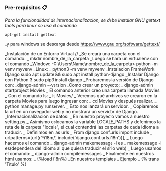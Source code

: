 ### Pre-requisitos 📋

_Para la funcionalidad de internacionalizacion, se debe instalar GNU gettext tools para linux se usa el comando_

```
apt-get install gettext
```
_y para windows se descarga desde https://www.gnu.org/software/gettext/

_Instalación de un Entorno Virtual //
_Se creará una carpeta con el comando:
 _ mkdir nombre_de_la_carpeta
_Luego se hará un virtualenv con el comando
 _Window:
  -C:\Users\Name\nombre_de_la_carpeta> python -m venv myvenv
 _Linux:
  _ python3 -m venv myvenv
_Instalacion FrameWork Django
  sudo apt update && sudo apt install python-django
_Instalar Django con Python 3
  sudo pip3 install django
_Probaremos la versión de Django con:
  _django-admin --version 
  _Como crear un proyecto;
  _ django-admin startproject Movies
  _ El comando anterior creo una carpeta llamada Movies    
  _ Con el comando ls:
  _ ls Movies/
  _ Veremos qué archivos se crearon en la carpeta Movies para luego ingresar con:
  _ cd Movies y después realizar.
  _ python manage.py runserver.
  _ Esto nos lanzará un servidor.
  _ Copiaremos la url en un navegador web y no mostrará un servidor de Django.
_Internacionalización de datos:
  _ En nuestro proyecto vamos a nuestro setting.py
  _ Asimismo colocamos la variable LOCALE_PATHS y defenimos la ruta de la carpeta "locale", el cual       contendrá las carpetas de cada idioma a traducir.
  _ Definimos en las urls
    _ From django.conf.urls import include
    _ urlpatterns=[url(r'^i18m/', include('django.conf.urls.i18n'))],
 _ Luego hacemos el comando 
    _ django-admin makemessage -l es 
    _ makemessage -l es(dependera del idioma al que quiera traducir el sitio web)
_ Luego usamos el comando:
  _ django-admin compilemessages
_ Finalmente en nuestros html usamos:
  _ {%load i18n%}
_En nuestros templates 
  _ Ejemplo
  _ {% trans 'Título' %}
